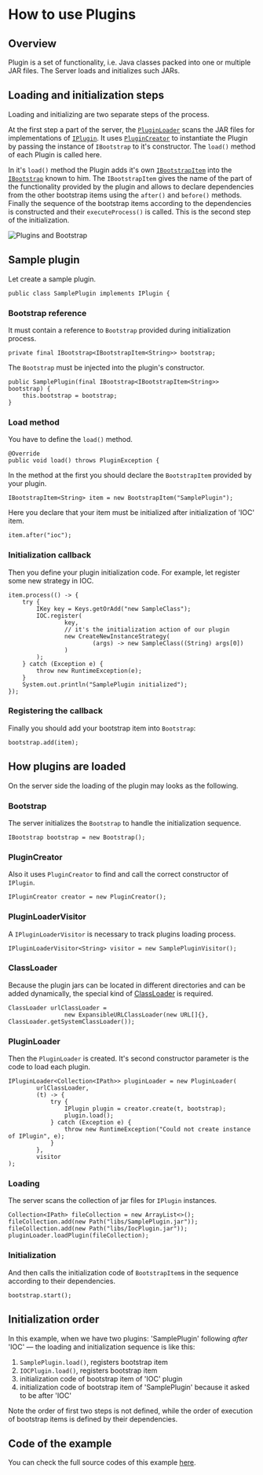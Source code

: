 # How to use Plugins

## Overview

Plugin is a set of functionality, i.e. Java classes packed into one or multiple JAR files.
The Server loads and initializes such JARs.

## Loading and initialization steps

Loading and initializing are two separate steps of the process.

At the first step a part of the server, the [`PluginLoader`](http://smarttools.github.io/smartactors-core/apidocs/info/smart_tools/smartactors/core/plugin_loader_from_jar/PluginLoader.html) scans the JAR files for implementations of [`IPlugin`](http://smarttools.github.io/smartactors-core/apidocs/info/smart_tools/smartactors/core/iplugin/IPlugin.html).
It uses [`PluginCreator`](http://smarttools.github.io/smartactors-core/apidocs/info/smart_tools/smartactors/core/plugin_creator/PluginCreator.html) to instantiate the Plugin by passing the instance of `IBootstrap` to it's constructor.
The `load()` method of each Plugin is called here.

In it's `load()` method the Plugin adds it's own [`IBootstrapItem`](http://smarttools.github.io/smartactors-core/apidocs/info/smart_tools/smartactors/core/ibootstrap_item/IBootstrapItem.html) into the [`IBootstrap`](http://smarttools.github.io/smartactors-core/apidocs/info/smart_tools/smartactors/core/ibootstrap/IBootstrap.html) known to him.
The `IBootstrapItem` gives the name of the part of the functionality provided by the plugin and allows to declare dependencies from the other bootstrap items using the `after()` and `before()` methods.
Finally the sequence of the bootstrap items according to the dependencies is constructed and their `executeProcess()` is called.
This is the second step of the initialization.

![Plugins and Bootstrap](http://www.plantuml.com/plantuml/img/IyxFBSZFIyqhKGXEBIfBBU9AXWi4v9IcP-OX2JZbvvSKbnGb5c0Jyon9pUNYWXYYaA-hQwUWfAK4DKF1IY4dFp6b65KUhXKedLgHcbnQaWfK0TMX1JC1nGAWoeAY_BBC591AX7wSYfFpSt9IaqkG5ODba6s7AarAJSilIYMiBZ6j11XA0000)

## Sample plugin

Let create a sample plugin.

    public class SamplePlugin implements IPlugin {

### Bootstrap reference    
    
It must contain a reference to `Bootstrap` provided during initialization process.

    private final IBootstrap<IBootstrapItem<String>> bootstrap;
    
The `Bootstrap` must be injected into the plugin's constructor.

    public SamplePlugin(final IBootstrap<IBootstrapItem<String>> bootstrap) {
        this.bootstrap = bootstrap;
    }

### Load method    
    
You have to define the `load()` method.

    @Override
    public void load() throws PluginException {
    
In the method at the first you should declare the `BootstrapItem` provided by your plugin.

    IBootstrapItem<String> item = new BootstrapItem("SamplePlugin");
    
Here you declare that your item must be initialized after initialization of 'IOC' item.
 
    item.after("ioc");

### Initialization callback    
    
Then you define your plugin initialization code.
For example, let register some new strategy in IOC.

    item.process(() -> {
        try {
            IKey key = Keys.getOrAdd("new SampleClass");
            IOC.register(
                    key,
                    // it's the initialization action of our plugin
                    new CreateNewInstanceStrategy(
                            (args) -> new SampleClass((String) args[0])
                    )
            );
        } catch (Exception e) {
            throw new RuntimeException(e);
        }
        System.out.println("SamplePlugin initialized");
    });

### Registering the callback    
    
Finally you should add your bootstrap item into `Bootstrap`: 

    bootstrap.add(item);

## How plugins are loaded

On the server side the loading of the plugin may looks as the following.

### Bootstrap    
    
The server initializes the `Bootstrap` to handle the initialization sequence.

    IBootstrap bootstrap = new Bootstrap();

### PluginCreator
    
Also it uses `PluginCreator` to find and call the correct constructor of `IPlugin`.

    IPluginCreator creator = new PluginCreator();

### PluginLoaderVisitor    
    
A `IPluginLoaderVisitor` is necessary to track plugins loading process.

    IPluginLoaderVisitor<String> visitor = new SamplePluginVisitor();

### ClassLoader    
    
Because the plugin jars can be located in different directories and can be added dynamically, the special kind of [ClassLoader](http://docs.oracle.com/javase/8/docs/api/java/lang/ClassLoader.html) is required.
    
    ClassLoader urlClassLoader =
                    new ExpansibleURLClassLoader(new URL[]{}, ClassLoader.getSystemClassLoader());

### PluginLoader
                    
Then the `PluginLoader` is created.
It's second constructor parameter is the code to load each plugin.

    IPluginLoader<Collection<IPath>> pluginLoader = new PluginLoader(
            urlClassLoader,
            (t) -> {
                try {
                    IPlugin plugin = creator.create(t, bootstrap);
                    plugin.load();
                } catch (Exception e) {
                    throw new RuntimeException("Could not create instance of IPlugin", e);
                }
            },
            visitor
    );

### Loading    
    
The server scans the collection of jar files for `IPlugin` instances.

    Collection<IPath> fileCollection = new ArrayList<>();
    fileCollection.add(new Path("libs/SamplePlugin.jar"));
    fileCollection.add(new Path("libs/IocPlugin.jar"));
    pluginLoader.loadPlugin(fileCollection);

### Initialization    
    
And then calls the initialization code of `BootstrapItem`s in the sequence according to their dependencies.

    bootstrap.start();

## Initialization order    
    
In this example, when we have two plugins: 'SamplePlugin' following _after_ 'IOC' — the loading and initialization sequence is like this:
 
1. `SamplePlugin.load()`, registers bootstrap item
2. `IOCPlugin.load()`, registers bootstrap item
3. initialization code of bootstrap item of 'IOC' plugin
4. initialization code of bootstrap item of 'SamplePlugin' because it asked to be after 'IOC'

Note the order of first two steps is not defined, while the order of execution of bootstrap items is defined by their dependencies.

## Code of the example

You can check the full source codes of this example [here](http://smarttools.github.io/smartactors-core/xref/info/smart_tools/smartactors/core/examples/plugin/package-summary.html).
